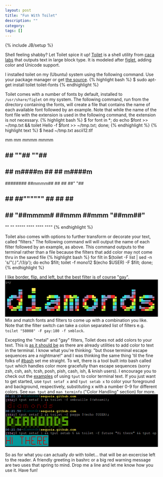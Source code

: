 ```yaml
---
layout: post
title: "Fun With Toilet"
description: ""
category: 
tags: []
---
```

{% include JB/setup %}

Shell feeling shabby? Let Toilet spice it up! [Toilet](http://caca.zoy.org/wiki/toilet) is a shell utility from [caca labs](http://caca.zoy.org/) that outputs text in large block type.  It is modeled after [figlet](http://www.figlet.org/), adding color and Unicode support.

I installed toilet on my (Ubuntu) system using the following command.  Use your package manager or get [the source](http://caca.zoy.org/wiki/toilet).
{% highlight bash %}
$ sudo apt-get install toilet toilet-fonts
{% endhighlight %}

Toilet comes with a number of fonts by default, installed to ```/usr/share/figlet``` on my system.  The following command, run from the directory containing the fonts, will create a file that contains the name of each available font followed by an example.  Note that while the name of the font file with the extension is used in the following command, the extension is not necessary.
{% highlight bash %}
$ for font in *; do echo $font >> ~/tmp.txt && toilet Hello -f $font >> ~/tmp.txt; done;
{% endhighlight %}
{% highlight text %}
$ head ~/tmp.txt
ascii12.tlf

 mm    mm            mmmm      mmmm
 ##    ##            ""##      ""##
 ##    ##   m####m     ##        ##       m####m
 ########  ##mmmm##    ##        ##      ##"  "##
 ##    ##  ##""""""    ##        ##      ##    ##
 ##    ##  "##mmmm#    ##mmm     ##mmm   "##mm##"
 ""    ""    """""      """"      """"     """"
{% endhighlight %}

Toilet also comes with options to further transform or decorate your text, called "filters."  The following command will will output the name of each filter followed by an example, as above.  This command outputs to the terminal rather than a file because the filters that add color may not come thru in the saved file
{% highlight bash %}
for filt in $(toilet -F list | sed -n 's/\"\(.*\)\".*/\1/p'); do echo $filt; toilet -f mono12 $(echo $USER) -F $filt; done;
{% endhighlight %}

I like border, flip, and left, but the best filter is of course "gay".
![the word "diamonds" in block text with the "gay" filter applied](/img/gay_filter.png)
Mix and match fonts and filters to come up with a combination you like.  Note that the filter switch can take a colon separated list of filters e.g. ```toilet "58008" -F gay:180 -f smblock```.

Excepting the "metal" and "gay" filters, Toilet does not add colors to your text.  This is [as it should be](http://en.wikipedia.org/wiki/Unix_philosophy#McIlroy:_A_Quarter_Century_of_Unix) as there are already utilities to add color to text in the terminal.  I know what you're thinking: "but those terminal escape sequences are a nightmare!" and I was thinking the same thing 'til the fine folks of [#bash](http://irc.lc/freenode/bash/diamonds_sent_me) set me straight.  To wit, there is a tool built into bash called ```tput``` which handles color more gracefully than escape sequences (sorry zsh, csh, ash, tcsh, posh, pish, cash, ish, & knish users).  I encourage you to check out the [examples](http://bash.cumulonim.biz/BashFAQ%282f%29037.html) of using ```tput``` to color terminal text.  If you just want to get started, use ```tput setaf x``` and ```tput setab x``` to color your foreground and background, respectively, substituting x with a number 0-9 for different colors.  See ```man tput``` and ```man terminfo``` ("Color Handling" section) for more.
![examples of using tput with toilet](/img/tput_toilet.png)

So as for what you can actually *do* with toilet... that will be an excercise left to the reader.  A friendly greeting in bashrc or a big red warning message are two uses that spring to mind.  Drop me a line and let me know how you use it.  Have fun!
